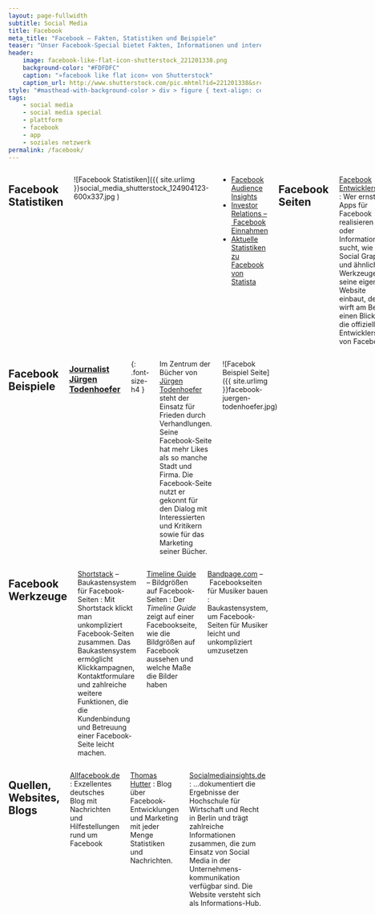 ```yaml
---
layout: page-fullwidth
subtitle: Social Media
title: Facebook
meta_title: "Facebook – Fakten, Statistiken und Beispiele"
teaser: "Unser Facebook-Special bietet Fakten, Informationen und interessante Marketing-Beispiele rund um das erfolgreichste soziale Netzwerk der Welt."
header:
    image: facebook-like-flat-icon-shutterstock_221201338.png
    background-color: "#FDFDFC"
    caption: "»facebook like flat icon« von Shutterstock"
    caption_url: http://www.shutterstock.com/pic.mhtml?id=221201338&src=id
style: "#masthead-with-background-color > div > figure { text-align: center };"
tags:
    - social media
    - social media special
    - plattform
    - facebook
    - app
    - soziales netzwerk
permalink: /facebook/
---
```

<div class="row">
<div class="large-7 columns" markdown="1">

## Facebook Statistiken

![Facebook Statistiken]({{ site.urlimg }}social_media_shutterstock_124904123-600x337.jpg  )

- [Facebook Audience Insights][3]
- [Investor Relations – Facebook Einnahmen][4]
- [Aktuelle Statistiken zu Facebook von Statista][1]



## Facebook Seiten

[Facebook Entwicklerseiten](http://developers.facebook.com/docs/)
:   Wer ernsthaft Apps für Facebook realisieren will oder Informationen sucht, wie man Social Graph und ähnliche Werkzeuge in seine eigene Website einbaut, der wirft am Besten einen Blick auf die offiziellen Entwicklerseiten von Facebook.



</div><!-- /.large-7 -->
<div class="large-5 columns" markdown="1">


## Facebook Beispiele

### [Journalist Jürgen Todenhoefer][2]
{: .font-size-h4 }

Im Zentrum der Bücher von [Jürgen Todenhoefer][5] steht der Einsatz für Frieden durch Verhandlungen. Seine Facebook-Seite hat mehr Likes als so manche Stadt und Firma. Die Facebook-Seite nutzt er gekonnt für den Dialog mit Interessierten und Kritikern sowie für das Marketing seiner Bücher.

![Facebok Beispiel Seite]({{ site.urlimg }}facebook-juergen-todenhoefer.jpg)



</div><!-- /.large-5 -->
</div><!-- /.row -->




<div class="row">
<div class="medium-6 columns" markdown="1">

## Facebook Werkzeuge

[Shortstack](http://www.shortstack.com/) – Baukastensystem für Facebook-Seiten
:   Mit Shortstack klickt man unkompliziert Facebook-Seiten zusammen. Das Baukastensystem ermöglicht Klickkampagnen, Kontaktformulare und zahlreiche weitere Funktionen, die die Kundenbindung und Betreuung einer Facebook-Seite leicht machen.

[Timeline Guide](https://www.facebook.com/TimelineguidebyTO) – Bildgrößen auf Facebook-Seiten
:   Der *Timeline Guide* zeigt auf einer Facebookseite, wie die Bildgrößen auf Facebook aussehen und welche Maße die Bilder haben

[Bandpage.com](https://www.bandpage.com/) – Facebookseiten für Musiker bauen
:   Baukastensystem, um Facebook-Seiten für Musiker leicht und unkompliziert umzusetzen



</div><!-- /.medium-6.columns -->
<div class="medium-6 columns" markdown="1">

## Quellen, Websites, Blogs

[Allfacebook.de](http://allfacebook.de/)
:   Exzellentes deutsches Blog mit Nachrichten und Hilfestellungen rund um Facebook

[Thomas Hutter](http://www.thomashutter.com/?s=facebook)
:   Blog über Facebook-Entwicklungen und Marketing mit jeder Menge Statistiken und Nachrichten.

[Socialmediainsights.de](http://socialmediainsights.de/)
:   ...dokumentiert die Ergebnisse der Hochschule für Wirtschaft und Recht in Berlin und trägt zahlreiche Informationen zusammen, die zum Einsatz von Social Media in der Unternehmens-kommunikation verfügbar sind. Die Website versteht sich als Informations-Hub.

</div><!-- /.medium-6.columns -->
</div><!-- /.row -->







 [1]: http://de.statista.com/themen/138/facebook/
 [2]: https://www.facebook.com/JuergenTodenhoefer
 [3]: https://www.facebook.com/ads/audience_insights/
 [4]: http://investor.fb.com/
 [5]: http://juergentodenhoefer.de/biografie/
 [6]: #
 [7]: #
 [8]: #
 [9]: #
 [10]: #
